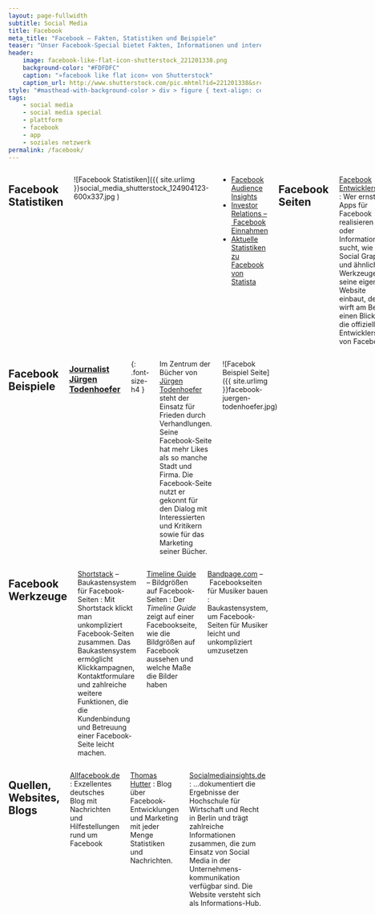 ```yaml
---
layout: page-fullwidth
subtitle: Social Media
title: Facebook
meta_title: "Facebook – Fakten, Statistiken und Beispiele"
teaser: "Unser Facebook-Special bietet Fakten, Informationen und interessante Marketing-Beispiele rund um das erfolgreichste soziale Netzwerk der Welt."
header:
    image: facebook-like-flat-icon-shutterstock_221201338.png
    background-color: "#FDFDFC"
    caption: "»facebook like flat icon« von Shutterstock"
    caption_url: http://www.shutterstock.com/pic.mhtml?id=221201338&src=id
style: "#masthead-with-background-color > div > figure { text-align: center };"
tags:
    - social media
    - social media special
    - plattform
    - facebook
    - app
    - soziales netzwerk
permalink: /facebook/
---
```

<div class="row">
<div class="large-7 columns" markdown="1">

## Facebook Statistiken

![Facebook Statistiken]({{ site.urlimg }}social_media_shutterstock_124904123-600x337.jpg  )

- [Facebook Audience Insights][3]
- [Investor Relations – Facebook Einnahmen][4]
- [Aktuelle Statistiken zu Facebook von Statista][1]



## Facebook Seiten

[Facebook Entwicklerseiten](http://developers.facebook.com/docs/)
:   Wer ernsthaft Apps für Facebook realisieren will oder Informationen sucht, wie man Social Graph und ähnliche Werkzeuge in seine eigene Website einbaut, der wirft am Besten einen Blick auf die offiziellen Entwicklerseiten von Facebook.



</div><!-- /.large-7 -->
<div class="large-5 columns" markdown="1">


## Facebook Beispiele

### [Journalist Jürgen Todenhoefer][2]
{: .font-size-h4 }

Im Zentrum der Bücher von [Jürgen Todenhoefer][5] steht der Einsatz für Frieden durch Verhandlungen. Seine Facebook-Seite hat mehr Likes als so manche Stadt und Firma. Die Facebook-Seite nutzt er gekonnt für den Dialog mit Interessierten und Kritikern sowie für das Marketing seiner Bücher.

![Facebok Beispiel Seite]({{ site.urlimg }}facebook-juergen-todenhoefer.jpg)



</div><!-- /.large-5 -->
</div><!-- /.row -->




<div class="row">
<div class="medium-6 columns" markdown="1">

## Facebook Werkzeuge

[Shortstack](http://www.shortstack.com/) – Baukastensystem für Facebook-Seiten
:   Mit Shortstack klickt man unkompliziert Facebook-Seiten zusammen. Das Baukastensystem ermöglicht Klickkampagnen, Kontaktformulare und zahlreiche weitere Funktionen, die die Kundenbindung und Betreuung einer Facebook-Seite leicht machen.

[Timeline Guide](https://www.facebook.com/TimelineguidebyTO) – Bildgrößen auf Facebook-Seiten
:   Der *Timeline Guide* zeigt auf einer Facebookseite, wie die Bildgrößen auf Facebook aussehen und welche Maße die Bilder haben

[Bandpage.com](https://www.bandpage.com/) – Facebookseiten für Musiker bauen
:   Baukastensystem, um Facebook-Seiten für Musiker leicht und unkompliziert umzusetzen



</div><!-- /.medium-6.columns -->
<div class="medium-6 columns" markdown="1">

## Quellen, Websites, Blogs

[Allfacebook.de](http://allfacebook.de/)
:   Exzellentes deutsches Blog mit Nachrichten und Hilfestellungen rund um Facebook

[Thomas Hutter](http://www.thomashutter.com/?s=facebook)
:   Blog über Facebook-Entwicklungen und Marketing mit jeder Menge Statistiken und Nachrichten.

[Socialmediainsights.de](http://socialmediainsights.de/)
:   ...dokumentiert die Ergebnisse der Hochschule für Wirtschaft und Recht in Berlin und trägt zahlreiche Informationen zusammen, die zum Einsatz von Social Media in der Unternehmens-kommunikation verfügbar sind. Die Website versteht sich als Informations-Hub.

</div><!-- /.medium-6.columns -->
</div><!-- /.row -->







 [1]: http://de.statista.com/themen/138/facebook/
 [2]: https://www.facebook.com/JuergenTodenhoefer
 [3]: https://www.facebook.com/ads/audience_insights/
 [4]: http://investor.fb.com/
 [5]: http://juergentodenhoefer.de/biografie/
 [6]: #
 [7]: #
 [8]: #
 [9]: #
 [10]: #
